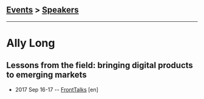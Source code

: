 ## [Events](../README.md) > [Speakers](../speakers.md)
---

# Ally Long

## Lessons from the field: bringing digital products to emerging markets
- 2017 Sep 16-17 -- [FrontTalks](https://events.yandex.ru/lib/talks/4853/) [en]   

